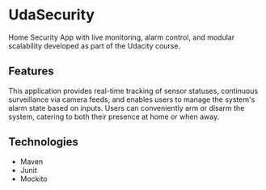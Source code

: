 # UdaSecurity

Home Security App with live monitoring, alarm control, and modular scalability developed as part of the Udacity course. 

## Features

This application provides real-time tracking of sensor statuses, continuous surveillance via camera feeds, and enables users to manage the system's alarm state based on inputs. Users can conveniently arm or disarm the system, catering to both their presence at home or when away.

## Technologies

* Maven
* Junit
* Mockito
